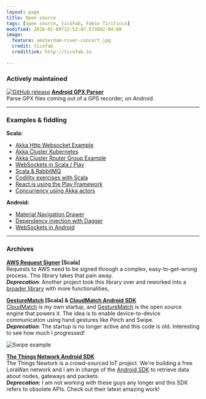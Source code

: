```yaml
---
layout: page
title: Open source
tags: [open source, ticofab, Fabio Tiriticco]
modified: 2016-01-09T12:53:07.573882-04:00
image:
  feature: amsterdam-river-concert.jpg
  credit: ticofab
  creditlink: http://ticofab.io

---
```


### Actively maintained

[![GitHub release](https://img.shields.io/badge/release-1.2.0-brightgreen.svg)](https://github.com/ticofab/android-gpx-parser) **[Android GPX Parser](https://github.com/ticofab/android-gpx-parser)**  
Parse GPX files coming out of a GPS recorder, on Android.  
  



---

### Examples & fiddling

**Scala:**

* [Akka Http Websocket Example](https://github.com/ticofab/akka-http-websocket-example)
* [Akka Cluster Kubernetes](https://github.com/ticofab/akka-cluster-kubernetes)
* [Akka Cluster Router Group Example](https://github.com/ticofab/akka-cluster-router-group-example)
* [WebSockets in Scala / Play](https://github.com/ticofab/simple-play-websocket-server)
* [Scala & RabbitMQ](https://github.com/ticofab/Scala-RabbitMQ-Example)
* [Codility exercises with Scala](https://github.com/ticofab/codility-scala-lessons)
* [React.js using the Play Framework](https://github.com/ticofab/play-scala-webjars-react)
* [Concurrency using Akka actors](https://github.com/ticofab/play-scala-akka-example)

**Android:**

* [Material Navigation Drawer](https://github.com/ticofab/MaterialNavigationDrawer)
* [Dependency injection with Dagger](https://github.com/ticofab/DaggerExperimentAndroid)
* [WebSockets in Android](https://github.com/ticofab/android-simple-websocket-client)

---

### Archives

**[AWS Request Signer](https://github.com/ticofab/aws-request-signer) [Scala]**  
Requests to AWS need to be signed through a complex, easy-to-get-wrong process. This library takes that pain away.  
***Deprecation***: Another project took this library over and reworked into a [broader library](https://github.com/aws4s/aws4s)
with more functionalities,   

**[GestureMatch](https://github.com/ticofab/gesturematch) [Scala] & [CloudMatch Android SDK](https://github.com/ticofab/cloudmatch_android_sdk)**  
[CloudMatch](http://cloudmatch.github.com) is my own startup, and [GestureMatch](https://github.com/ticofab/gesturematch) is the
open source engine that powers it. The idea is to enable device-to-device communication using hand gestures like Pinch and Swipe.  
***Deprecation***: The startup is no longer active and this code is old. Interesting to see how much I progressed!

![Swipe example]({{site.url}}/assets/swipe.png)

**[The Things Network Android SDK](https://github.com/TheThingsNetwork/android-sdk)**  
The Things Newtork is a crowd-sourced IoT project. We're building a free LoraWan network and I am in charge of the
[Android SDK](https://github.com/TheThingsNetwork/android-sdk) to retrieve data about nodes, gateways and packets.  
***Deprecation:*** I am not working with these guys any longer and this SDK refers to obsolete APIs. Check out their latest
amazing work!



